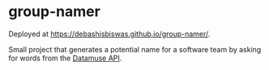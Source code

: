 # group-namer

Deployed at https://debashisbiswas.github.io/group-namer/.

Small project that generates a potential name for a software team by asking for words from the [Datamuse API](https://www.datamuse.com/api/).
